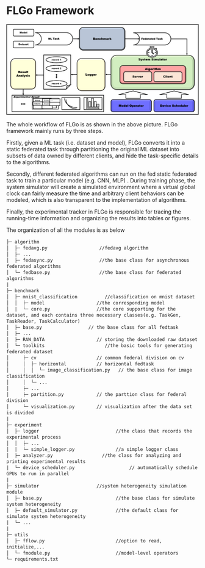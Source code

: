# FLGo Framework
![framework_fig](https://raw.githubusercontent.com/WwZzz/myfigs/master/overview_flgo_arch.png)

The whole workflow of FLGo is as shown in the above picture. FLGo framework mainly runs 
by three steps. 

Firstly, given a ML task (i.e. dataset and model), FLGo converts it into a static federated 
task through partitioning the original ML dataset into subsets of data owned by different 
clients, and hide the task-specific details to the algorithms. 

Secondly, different federated algorithms can run on the fed static federated task to train 
a particular model (e.g. CNN, MLP) . During training phase, the system simulator will create 
a simulated environment where a virtual global clock can fairly measure the time and arbitrary 
client behaviors can be modeled, which is also transparent to the implementation of algorithms. 

Finally, the experimental tracker in FLGo is responsible for tracing the running-time information 
and organizing the results into tables or figures.

The organization of all the modules is as below

```
├─ algorithm
│  ├─ fedavg.py                   //fedavg algorithm
│  ├─ ...
│  ├─ fedasync.py                 //the base class for asynchronous federated algorithms
│  └─ fedbase.py                  //the base class for federated algorithms
|
├─ benchmark
│  ├─ mnist_classification			//classification on mnist dataset
│  │  ├─ model                   //the corresponding model
│  |  └─ core.py                 //the core supporting for the dataset, and each contains three necessary classes(e.g. TaskGen, TaskReader, TaskCalculator)							
│  ├─ base.py                 // the base class for all fedtask
│  ├─ ...
│  ├─ RAW_DATA                   // storing the downloaded raw dataset
│  └─ toolkits						//the basic tools for generating federated dataset
│     ├─ cv                      // common federal division on cv
│     │  ├─ horizontal           // horizontal fedtask
│     │  │  └─ image_classification.py   // the base class for image classification
│     │  └─ ...
│     ├─ ...
│     ├─ partition.py            // the parttion class for federal division
│     └─ visualization.py        // visualization after the data set is divided
|
├─ experiment
│  ├─ logger                            //the class that records the experimental process
│  │  ├─ ...
│  |  └─ simple_logger.py				//a simple logger class
│  ├─ analyzer.py                  //the class for analyzing and printing experimental results
|  └─ device_scheduler.py                    // automatically schedule GPUs to run in parallel
|
├─ simulator                     //system heterogeneity simulation module
│  ├─ base.py							//the base class for simulate system heterogeneity
│  ├─ default_simulator.py				//the default class for simulate system heterogeneity
|  └─ ...
|
├─ utils
│  ├─ fflow.py							//option to read, initialize,...
│  └─ fmodule.py						//model-level operators
└─ requirements.txt 
```
